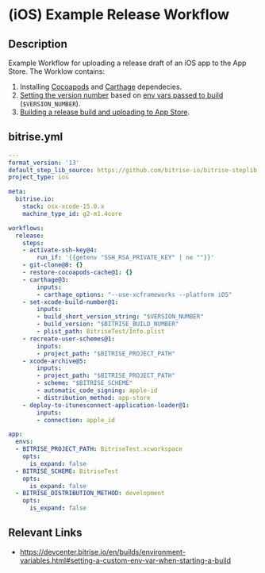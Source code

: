 # (iOS) Example Release Workflow

## Description

Example Workflow for uploading a release draft of an iOS app to the App Store. The Worklow contains:

1. Installing [Cocoapods](/recipes/ios-key-cache-cocoapods.md) and [Carthage](/recipes/ios-install-carthage-dependencies.md) dependecies.
2. [Setting the version number](https://www.bitrise.io/integrations/steps/set-ios-version) based on [env vars passed to build](https://devcenter.bitrise.io/en/builds/environment-variables.html#setting-a-custom-env-var-when-starting-a-build) (`$VERSION_NUMBER`).
3. [Building a release build and uploading to App Store](/recipes/ios-deploy-to-appstore.md).

## bitrise.yml

```yaml
---
format_version: '13'
default_step_lib_source: https://github.com/bitrise-io/bitrise-steplib.git
project_type: ios

meta:
  bitrise.io:
    stack: osx-xcode-15.0.x
    machine_type_id: g2-m1.4core

workflows:
  release:
    steps:
    - activate-ssh-key@4:
        run_if: '{{getenv "SSH_RSA_PRIVATE_KEY" | ne ""}}'
    - git-clone@8: {}
    - restore-cocoapods-cache@1: {}
    - carthage@3:
        inputs:
        - carthage_options: "--use-xcframeworks --platform iOS"
    - set-xcode-build-number@1:
        inputs:
        - build_short_version_string: "$VERSION_NUMBER"
        - build_version: "$BITRISE_BUILD_NUMBER"
        - plist_path: BitriseTest/Info.plist
    - recreate-user-schemes@1:
        inputs:
        - project_path: "$BITRISE_PROJECT_PATH"
    - xcode-archive@5:
        inputs:
        - project_path: "$BITRISE_PROJECT_PATH"
        - scheme: "$BITRISE_SCHEME"
        - automatic_code_signing: apple-id
        - distribution_method: app-store
    - deploy-to-itunesconnect-application-loader@1:
        inputs:
        - connection: apple_id

app:
  envs:
  - BITRISE_PROJECT_PATH: BitriseTest.xcworkspace
    opts:
      is_expand: false
  - BITRISE_SCHEME: BitriseTest
    opts:
      is_expand: false
  - BITRISE_DISTRIBUTION_METHOD: development
    opts:
      is_expand: false
```

## Relevant Links

* https://devcenter.bitrise.io/en/builds/environment-variables.html#setting-a-custom-env-var-when-starting-a-build

